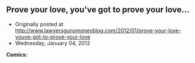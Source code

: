 ## Prove your love, you've got to prove your love...

 * Originally posted at http://www.lawyersgunsmoneyblog.com/2012/01/prove-your-love-youve-got-to-prove-your-love
 * Wednesday, January 04, 2012

**Comics:**